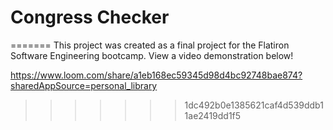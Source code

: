 # Congress Checker

=======
This project was created as a final project for the Flatiron Software Engineering bootcamp. View a video demonstration below!

https://www.loom.com/share/a1eb168ec59345d98d4bc92748bae874?sharedAppSource=personal_library
>>>>>>> 1dc492b0e1385621caf4d539ddb11ae2419dd1f5
